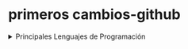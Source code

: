 # primeros cambios-github
<details>
<summary>Principales Lenguajes de Programación</summary>

| corr | Lenguages |
|-----:|-----------|
|     1| JavaScript|
|     2| Python    |
|     3| SQL       |
|     4| VBScrip   |
|     5| Cobol     |
|     6| HTML      |
|     7| CSS       |

</details>
